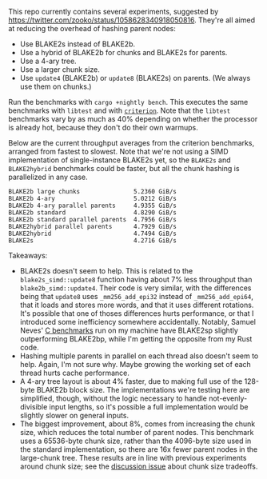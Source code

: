 This repo currently contains several experiments, suggested by
https://twitter.com/zooko/status/1058628340918050816. They're all aimed
at reducing the overhead of hashing parent nodes:

- Use BLAKE2s instead of BLAKE2b.
- Use a hybrid of BLAKE2b for chunks and BLAKE2s for parents.
- Use a 4-ary tree.
- Use a larger chunk size.
- Use `update4` (BLAKE2b) or `update8` (BLAKE2s) on parents. (We always
  use them on chunks.)

Run the benchmarks with `cargo +nightly bench`. This executes the same
benchmarks with `libtest` and with
[`criterion`](https://github.com/japaric/criterion.rs). Note that the
`libtest` benchmarks vary by as much as 40% depending on whether the
processor is already hot, because they don't do their own warmups.

Below are the current throughput averages from the criterion benchmarks,
arranged from fastest to slowest. Note that we're not using a SIMD
implementation of single-instance BLAKE2s yet, so the `BLAKE2s` and
`BLAKE2hybrid` benchmarks could be faster, but all the chunk hashing is
parallelized in any case.

```
BLAKE2b large chunks               5.2360 GiB/s
BLAKE2b 4-ary                      5.0212 GiB/s
BLAKE2b 4-ary parallel parents     4.9355 GiB/s
BLAKE2b standard                   4.8290 GiB/s
BLAKE2b standard parallel parents  4.7956 GiB/s
BLAKE2hybrid parallel parents      4.7929 GiB/s
BLAKE2hybrid                       4.7494 GiB/s
BLAKE2s                            4.2716 GiB/s
```

Takeaways:

- BLAKE2s doesn't seem to help. This is related to the
  `blake2s_simd::update8` function having about 7% less throughput than
  `blake2b_simd::update4`. Their code is very similar, with the
  differences being that `update8` uses `_mm256_add_epi32` instead of
  `_mm256_add_epi64`, that it loads and stores more words, and that it
  uses different rotations. It's possible that one of thoses differences
  hurts performance, or that I introduced some inefficiency somewhere
  accidentally. Notably, Samuel Neves' [C
  benchmarks](https://github.com/sneves/blake2-avx2/blob/master/bench.sh)
  run on my machine have BLAKE2sp slightly outperforming BLAKE2bp, while
  I'm getting the opposite from my Rust code.
- Hashing multiple parents in parallel on each thread also doesn't seem
  to help. Again, I'm not sure why. Maybe growing the working set of
  each thread hurts cache performance.
- A 4-ary tree layout is about 4% faster, due to making full use of the
  128-byte BLAKE2b block size. The implementations we're testing here
  are simplified, though, without the logic necessary to handle
  not-evenly-divisible input lengths, so it's possible a full
  implementation would be slightly slower on general inputs.
- The biggest improvement, about 8%, comes from increasing the chunk
  size, which reduces the total number of parent nodes. This benchmark
  uses a 65536-byte chunk size, rather than the 4096-byte size used in
  the standard implementation, so there are 16x fewer parent nodes in
  the large-chunk tree. These results are in line with previous
  experiments around chunk size; see the [discussion
  issue](https://github.com/oconnor663/bao/issues/17) about chunk size
  tradeoffs.
